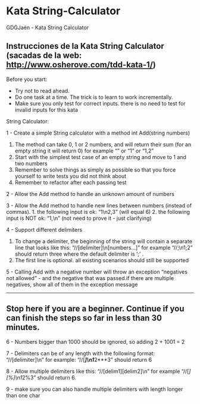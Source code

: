 # Kata String-Calculator
GDGJaén - Kata String Calculator

Instrucciones de la Kata String Calculator (sacadas de la web: http://www.osherove.com/tdd-kata-1/)
-------------------------------------------------------------------------------------------------------

Before you start:
- Try not to read ahead.
- Do one task at a time. The trick is to learn to work incrementally.
- Make sure you only test for correct inputs. there is no need to test for invalid inputs for this kata
 
String Calculator:

1 - Create a simple String calculator with a method int Add(string numbers)
   1. The method can take 0, 1 or 2 numbers, and will return their sum (for an empty string it will return 0) for example “” or “1” or “1,2”
   2. Start with the simplest test case of an empty string and move to 1 and two numbers
   3. Remember to solve things as simply as possible so that you force yourself to write tests you did not think about
   4. Remember to refactor after each passing test

2 - Allow the Add method to handle an unknown amount of numbers

3 - Allow the Add method to handle new lines between numbers (instead of commas).
    1. the following input is ok:  “1\n2,3”  (will equal 6)
    2. the following input is NOT ok:  “1,\n” (not need to prove it - just clarifying)

4 - Support different delimiters
   1. To change a delimiter, the beginning of the string will contain a separate line that looks like this:   “//[delimiter]\n[numbers…]” for example “//;\n1;2” should return three where the default delimiter is ‘;’ .
   2. The first line is optional. all existing scenarios should still be supported

5 - Calling Add with a negative number will throw an exception “negatives not allowed” - and the negative that was passed.if there are multiple negatives, show all of them in the exception message

-----------------------------------------------------------------------------------------------------------------------
Stop here if you are a beginner. Continue if you can finish the steps so far in less than 30 minutes.
-----------------------------------------------------------------------------------------------------------------------

6 - Numbers bigger than 1000 should be ignored, so adding 2 + 1001  = 2

7 - Delimiters can be of any length with the following format:  “//[delimiter]\n” for example: “//[***]\n1***2***3” should return 6

8 - Allow multiple delimiters like this:  “//[delim1][delim2]\n” for example “//[*][%]\n1*2%3” should return 6.

9 - make sure you can also handle multiple delimiters with length longer than one char
